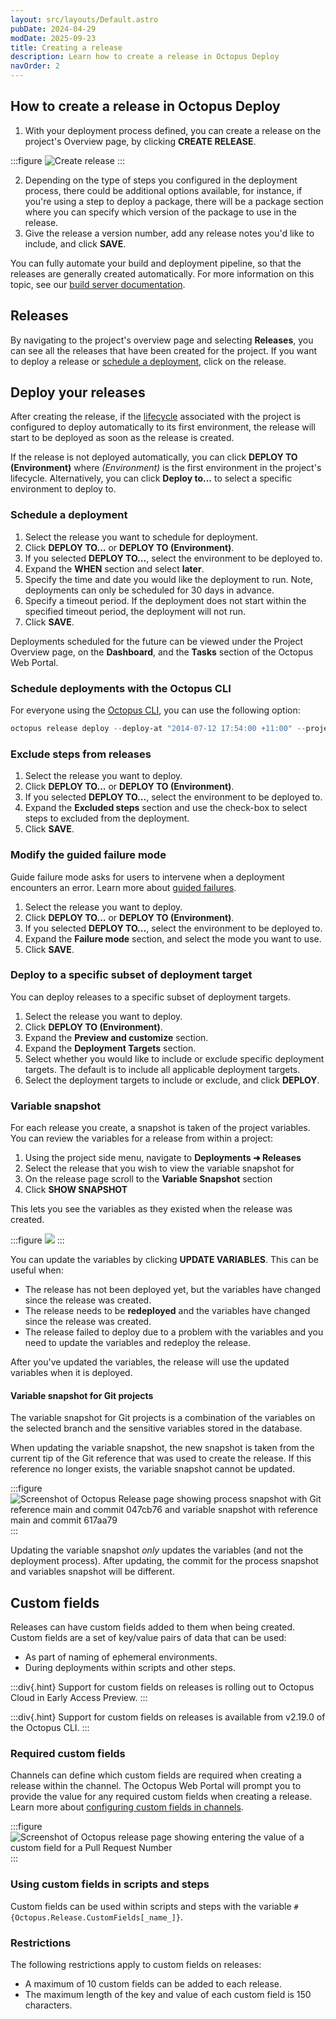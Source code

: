 ```yaml
---
layout: src/layouts/Default.astro
pubDate: 2024-04-29
modDate: 2025-09-23
title: Creating a release
description: Learn how to create a release in Octopus Deploy  
navOrder: 2
---
```

## How to create a release in Octopus Deploy

1. With your deployment process defined, you can create a release on the project's Overview page, by clicking **CREATE RELEASE**.

:::figure
![Create release](/docs/img/shared-content/releases/images/create-release.png)
:::

2. Depending on the type of steps you configured in the deployment process, there could be additional options available, for instance, if you're using a step to deploy a package, there will be a package section where you can specify which version of the package to use in the release.
3. Give the release a version number, add any release notes you'd like to include, and click **SAVE**.

You can fully automate your build and deployment pipeline, so that the releases are generally created automatically.  For more information on this topic, see our [build server documentation](/docs/packaging-applications/build-servers).

## Releases

By navigating to the project's overview page and selecting **Releases**, you can see all the releases that have been created for the project. If you want to deploy a release or [schedule a deployment](#scheduling-a-deployment), click on the release.

## Deploy your releases

After creating the release, if the [lifecycle](/docs/releases/lifecycles) associated with the project is configured to deploy automatically to its first environment, the release will start to be deployed as soon as the release is created.

If the release is not deployed automatically, you can click **DEPLOY TO (Environment)** where *(Environment)* is the first environment in the project's lifecycle. Alternatively, you can click **Deploy to...** to select a specific environment to deploy to.

### Schedule a deployment

1. Select the release you want to schedule for deployment.
1. Click **DEPLOY TO...** or **DEPLOY TO (Environment)**.
1. If you selected **DEPLOY TO...**, select the environment to be deployed to.
1. Expand the **WHEN** section and select **later**.
1. Specify the time and date you would like the deployment to run. Note, deployments can only be scheduled for 30 days in advance.
1. Specify a timeout period. If the deployment does not start within the specified timeout period, the deployment will not run.
1. Click **SAVE**.

Deployments scheduled for the future can be viewed under the Project Overview page, on the **Dashboard**, and the **Tasks** section of the Octopus Web Portal.

### Schedule deployments with the Octopus CLI

For everyone using the [Octopus CLI](/docs/octopus-rest-api/cli), you can use the following option:

```powershell
octopus release deploy --deploy-at "2014-07-12 17:54:00 +11:00" --project HelloWorld -- version 1.0.0 --environment Production
```

### Exclude steps from releases

1. Select the release you want to deploy.
1. Click **DEPLOY TO...** or **DEPLOY TO (Environment)**.
1. If you selected **DEPLOY TO...**, select the environment to be deployed to.
1. Expand the **Excluded steps** section and use the check-box to select steps to excluded from the deployment.
1. Click **SAVE**.

### Modify the guided failure mode

Guide failure mode asks for users to intervene when a deployment encounters an error. Learn more about [guided failures](/docs/releases/guided-failures).

1. Select the release you want to deploy.
1. Click **DEPLOY TO...** or **DEPLOY TO (Environment)**.
1. If you selected **DEPLOY TO...**, select the environment to be deployed to.
1. Expand the **Failure mode** section, and select the mode you want to use.
1. Click **SAVE**.

### Deploy to a specific subset of deployment target

You can deploy releases to a specific subset of deployment targets.

1. Select the release you want to deploy.
1. Click **DEPLOY TO (Environment)**.
1. Expand the **Preview and customize** section.
1. Expand the **Deployment Targets** section.
1. Select whether you would like to include or exclude specific deployment targets. The default is to include all applicable deployment targets.
1. Select the deployment targets to include or exclude, and click **DEPLOY**.

### Variable snapshot

For each release you create, a snapshot is taken of the project variables. You can review the variables for a release from within a project:

1. Using the project side menu, navigate to **Deployments ➜ Releases** 
1. Select the release that you wish to view the variable snapshot for
1. On the release page scroll to the **Variable Snapshot** section
1. Click **SHOW SNAPSHOT**

This lets you see the variables as they existed when the release was created.

:::figure
![](/docs/img/releases/images/release-variable-snapshot-section.png)
:::

You can update the variables by clicking **UPDATE VARIABLES**. This can be useful when:

* The release has not been deployed yet, but the variables have changed since the release was created.
* The release needs to be **redeployed** and the variables have changed since the release was created.
* The release failed to deploy due to a problem with the variables and you need to update the variables and redeploy the release.

After you've updated the variables, the release will use the updated variables when it is deployed.

#### Variable snapshot for Git projects

The variable snapshot for Git projects is a combination of the variables on the selected branch and the sensitive variables stored in the database.

When updating the variable snapshot, the new snapshot is taken from the current tip of the Git reference that was used to create the release. If this reference no longer exists, the variable snapshot cannot be updated.

:::figure
![Screenshot of Octopus Release page showing process snapshot with Git reference main and commit 047cb76 and variable snapshot with reference main and commit 617aa79](/docs/img/releases/git-variables-release-snapshot.png)
:::

Updating the variable snapshot _only_ updates the variables (and not the deployment process). After updating, the commit for the process snapshot and variables snapshot will be different.

## Custom fields

Releases can have custom fields added to them when being created. Custom fields are a set of key/value pairs of data that can be used:

- As part of naming of ephemeral environments.
- During deployments within scripts and other steps.

:::div{.hint}
Support for custom fields on releases is rolling out to Octopus Cloud in Early Access Preview.
:::

:::div{.hint}
Support for custom fields on releases is available from v2.19.0 of the Octopus CLI.
:::

### Required custom fields

Channels can define which custom fields are required when creating a release within the channel. The Octopus Web Portal will prompt you to provide the value for any required custom fields when creating a release. Learn more about [configuring custom fields in channels](/docs/releases/channels).

:::figure
![Screenshot of Octopus release page showing entering the value of a custom field for a Pull Request Number](/docs/img/releases/images/create-release-custom-fields.png)
:::

### Using custom fields in scripts and steps

Custom fields can be used within scripts and steps with the variable `#{Octopus.Release.CustomFields[_name_]}`.

### Restrictions

The following restrictions apply to custom fields on releases:

- A maximum of 10 custom fields can be added to each release.
- The maximum length of the key and value of each custom field is 150 characters.
